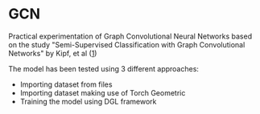 # GCN
Practical experimentation of Graph Convolutional Neural Networks based on the study "Semi-Supervised Classification with Graph Convolutional Networks" by Kipf, et al ([1](https://arxiv.org/abs/1609.02907))

The model has been tested using 3 different approaches:
- Importing dataset from files
- Importing dataset making use of Torch Geometric
- Training the model using DGL framework


